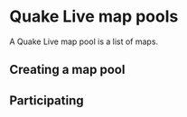 # Quake Live map pools

A Quake Live map pool is a list of maps.

## Creating a map pool

## Participating